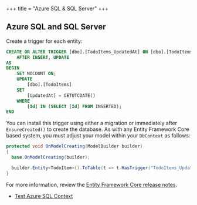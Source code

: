 +++
title = "Azure SQL & SQL Server"
+++

## Azure SQL and SQL Server

Create a trigger for each entity:

```sql
CREATE OR ALTER TRIGGER [dbo].[TodoItems_UpdatedAt] ON [dbo].[TodoItems]
    AFTER INSERT, UPDATE
AS
BEGIN
    SET NOCOUNT ON;
    UPDATE 
        [dbo].[TodoItems] 
    SET 
        [UpdatedAt] = GETUTCDATE() 
    WHERE 
        [Id] IN (SELECT [Id] FROM INSERTED);
END
```

You can install this trigger using either a migration or immediately after `EnsureCreated()` to create the database.  As with any Entity Framework Core based system, you must adjust your model within your `DbContext` as follows:

```csharp
protected void OnModelCreating(ModelBuilder builder)
{
  base.OnModelCreating(builder);

  builder.Entity<TodoItem>().ToTable(t => t.HasTrigger("TodoItems_UpdatedAt"));
}
```

For more information, review the [Entity Framework Core release notes](https://learn.microsoft.com/ef/core/what-is-new/ef-core-7.0/breaking-changes?tabs=v7#sqlserver-tables-with-triggers).

* [Test Azure SQL Context](https://github.com/CommunityToolkit/Datasync/blob/main/tests/CommunityToolkit.Datasync.TestCommon/Databases/AzureSql/AzureSqlDbContext.cs)